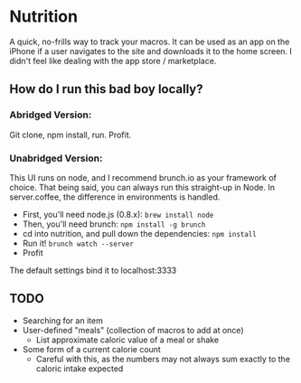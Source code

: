 # Nutrition

A quick, no-frills way to track your macros. It can be used as an app on the iPhone if a user navigates to the site and downloads it to the home screen. I didn't feel like dealing with the app store / marketplace.

## How do I run this bad boy locally?

### Abridged Version:

Git clone, npm install, run. Profit.


### Unabridged Version:

This UI runs on node, and I recommend brunch.io as your framework of choice. That being said, you can always run this straight-up in Node. In server.coffee, the difference in environments is handled.

* First, you'll need node.js (0.8.x): `brew install node`
* Then, you'll need brunch: `npm install -g brunch`
* cd into nutrition, and pull down the dependencies: `npm install`
* Run it! `brunch watch --server`
* Profit

The default settings bind it to localhost:3333


## TODO

* Searching for an item
* User-defined "meals" (collection of macros to add at once)
    - List approximate caloric value of a meal or shake
* Some form of a current calorie count
    - Careful with this, as the numbers may not always sum exactly to the caloric intake expected
